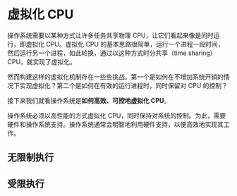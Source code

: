 # 虚拟化 CPU

操作系统需要以某种方式让许多任务共享物理 CPU，让它们看起来像是同时运行，即虚拟化 CPU。虚拟化 CPU 的基本思路很简单，运行一个进程一段时间，然后运行另一个进程，如此轮换，通过以这种方式时分共享（time sharing）CPU，就实现了虚拟化。

然而构建这样的虚拟化机制存在一些些挑战。第一个是如何在不增加系统开销的情况下实现虚拟化？第二个是如何在有效的运行进程时，同时保留对 CPU 的控制？

接下来我们就看操作系统是**如何高效、可控地虚拟化 CPU**。

操作系统必须以高性能的方式虚拟化 CPU，同时保持对系统的控制。为此，需要硬件和操作系统支持。操作系统通常会明智地利用硬件支持，以便高效地实现其工作。

## 无限制执行





## 受限执行



